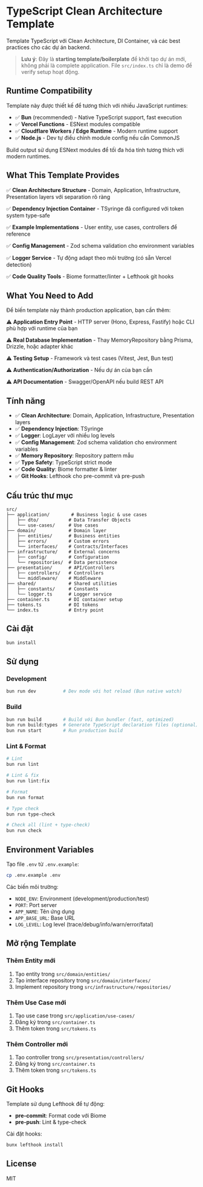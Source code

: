 # TypeScript Clean Architecture Template

Template TypeScript với Clean Architecture, DI Container, và các best practices cho các dự án backend.

> **Lưu ý**: Đây là **starting template/boilerplate** để khởi tạo dự án mới, không phải là complete application. File `src/index.ts` chỉ là demo để verify setup hoạt động.

## Runtime Compatibility

Template này được thiết kế để tương thích với nhiều JavaScript runtimes:

- ✅ **Bun** (recommended) - Native TypeScript support, fast execution
- ✅ **Vercel Functions** - ESNext modules compatible
- ✅ **Cloudflare Workers / Edge Runtime** - Modern runtime support
- ✅ **Node.js** - Dev tự điều chỉnh module config nếu cần CommonJS

Build output sử dụng ESNext modules để tối đa hóa tính tương thích với modern runtimes.

## What This Template Provides

✅ **Clean Architecture Structure** - Domain, Application, Infrastructure, Presentation layers với separation rõ ràng

✅ **Dependency Injection Container** - TSyringe đã configured với token system type-safe

✅ **Example Implementations** - User entity, use cases, controllers để reference

✅ **Config Management** - Zod schema validation cho environment variables

✅ **Logger Service** - Tự động adapt theo môi trường (có sẵn Vercel detection)

✅ **Code Quality Tools** - Biome formatter/linter + Lefthook git hooks

## What You Need to Add

Để biến template này thành production application, bạn cần thêm:

⚠️ **Application Entry Point** - HTTP server (Hono, Express, Fastify) hoặc CLI phù hợp với runtime của bạn

⚠️ **Real Database Implementation** - Thay MemoryRepository bằng Prisma, Drizzle, hoặc adapter khác

⚠️ **Testing Setup** - Framework và test cases (Vitest, Jest, Bun test)

⚠️ **Authentication/Authorization** - Nếu dự án của bạn cần

⚠️ **API Documentation** - Swagger/OpenAPI nếu build REST API

## Tính năng

- ✅ **Clean Architecture**: Domain, Application, Infrastructure, Presentation layers
- ✅ **Dependency Injection**: TSyringe
- ✅ **Logger**: LogLayer với nhiều log levels
- ✅ **Config Management**: Zod schema validation cho environment variables
- ✅ **Memory Repository**: Repository pattern mẫu
- ✅ **Type Safety**: TypeScript strict mode
- ✅ **Code Quality**: Biome formatter & linter
- ✅ **Git Hooks**: Lefthook cho pre-commit và pre-push

## Cấu trúc thư mục

```
src/
├── application/        # Business logic & use cases
│   ├── dto/           # Data Transfer Objects
│   └── use-cases/     # Use cases
├── domain/            # Domain layer
│   ├── entities/      # Business entities
│   ├── errors/        # Custom errors
│   └── interfaces/    # Contracts/Interfaces
├── infrastructure/    # External concerns
│   ├── config/        # Configuration
│   └── repositories/  # Data persistence
├── presentation/      # API/Controllers
│   ├── controllers/   # Controllers
│   └── middleware/    # Middleware
├── shared/            # Shared utilities
│   ├── constants/     # Constants
│   └── logger.ts      # Logger service
├── container.ts       # DI container setup
├── tokens.ts          # DI tokens
└── index.ts           # Entry point
```

## Cài đặt

```bash
bun install
```

## Sử dụng

### Development

```bash
bun run dev          # Dev mode với hot reload (Bun native watch)
```

### Build

```bash
bun run build        # Build với Bun bundler (fast, optimized)
bun run build:types  # Generate TypeScript declaration files (optional)
bun run start        # Run production build
```

### Lint & Format

```bash
# Lint
bun run lint

# Lint & fix
bun run lint:fix

# Format
bun run format

# Type check
bun run type-check

# Check all (lint + type-check)
bun run check
```

## Environment Variables

Tạo file `.env` từ `.env.example`:

```bash
cp .env.example .env
```

Các biến môi trường:

- `NODE_ENV`: Environment (development/production/test)
- `PORT`: Port server
- `APP_NAME`: Tên ứng dụng
- `APP_BASE_URL`: Base URL
- `LOG_LEVEL`: Log level (trace/debug/info/warn/error/fatal)

## Mở rộng Template

### Thêm Entity mới

1. Tạo entity trong `src/domain/entities/`
2. Tạo interface repository trong `src/domain/interfaces/`
3. Implement repository trong `src/infrastructure/repositories/`

### Thêm Use Case mới

1. Tạo use case trong `src/application/use-cases/`
2. Đăng ký trong `src/container.ts`
3. Thêm token trong `src/tokens.ts`

### Thêm Controller mới

1. Tạo controller trong `src/presentation/controllers/`
2. Đăng ký trong `src/container.ts`
3. Thêm token trong `src/tokens.ts`

## Git Hooks

Template sử dụng Lefthook để tự động:

- **pre-commit**: Format code với Biome
- **pre-push**: Lint & type-check

Cài đặt hooks:

```bash
bunx lefthook install
```

## License

MIT
